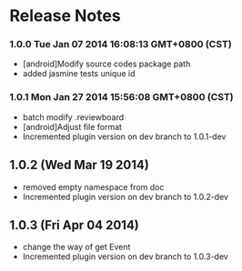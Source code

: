 <!--
#
# Copyright 2012-2013, Polyvi Inc. (http://polyvi.github.io/openxface)
# This program is distributed under the terms of the GNU General Public License.
# 
# This file is part of xFace.
# 
# xFace is free software: you can redistribute it and/or modify
# it under the terms of the GNU General Public License as published by
# the Free Software Foundation, either version 3 of the License, or
# (at your option) any later version.
# 
# xFace is distributed in the hope that it will be useful,
# but WITHOUT ANY WARRANTY; without even the implied warranty of
# MERCHANTABILITY or FITNESS FOR A PARTICULAR PURPOSE.  See the
# GNU General Public License for more details.
# 
# You should have received a copy of the GNU General Public License
# along with xFace.  If not, see <http://www.gnu.org/licenses/>.
#
-->

# Release Notes
### 1.0.0 Tue Jan 07 2014 16:08:13 GMT+0800 (CST)
 *  [android]Modify source codes package path
 *  added jasmine tests unique id
### 1.0.1 Mon Jan 27 2014 15:56:08 GMT+0800 (CST)
 *  batch modify .reviewboard
 *  [android]Adjust file format
 *  Incremented plugin version on dev branch to 1.0.1-dev

## 1.0.2 (Wed Mar 19 2014)


 *  removed empty namespace from doc
 *  Incremented plugin version on dev branch to 1.0.2-dev


## 1.0.3 (Fri Apr 04 2014)


 *  change the way of get Event
 *  Incremented plugin version on dev branch to 1.0.3-dev
